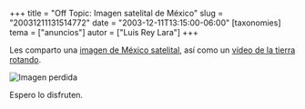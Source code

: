 +++
title = "Off Topic: Imagen satelital de México"
slug = "20031211131514772"
date = "2003-12-11T13:15:00-06:00"
[taxonomies]
tema = ["anuncios"]
autor = ["Luis Rey Lara"]
+++

Les comparto una [imagen de México
satelital](http://luisrey.red-libre.org/datos/globe_west_2048.jpg), así como un
[vídeo de la tierra
rotando](http://luisrey.red-libre.org/datos/rotate_320.mpeg).

![Imagen perdida](../images/20031211131514772_1.jpg)

Espero lo disfruten.
